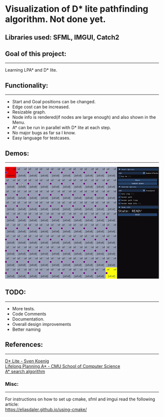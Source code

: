 # Visualization of D* lite pathfinding algorithm. Not done yet.
## Libraries used: SFML, IMGUI, Catch2

## Goal of this project:
---
Learning LPA* and D* lite.

## Functionality:
---
* Start and Goal positions can be changed.  <br/>
* Edge cost can be increased.  <br/>
* Resizable graph.  <br/>
* Node info is rendered(if nodes are large enough) and also shown in the Menu.  <br/>
* A* can be run in parallel with D* lite at each step.  <br/>
* No major bugs as far sa I know.  <br/>
* Easy language for testcases.  <br/>

## Demos:
---
![alt text](https://github.com/Alexej/Pathfinding/blob/main/images/demo1.gif "Demo 1")

## TODO:
---
* More tests.  <br/>
* Code Comments  <br/>
* Documentation.  <br/>
* Overall design improvements  <br/>
* Better naming  <br/>

## References:
---
[D* Lite - Sven Koenig](http://idm-lab.org/bib/abstracts/papers/aaai02b.pdf)  <br/>
[Lifelong Planning A* - CMU School of Computer Science](https://www.cs.cmu.edu/~maxim/files/aij04.pdf)  <br/>
[A* search algorithm](https://en.wikipedia.org/wiki/A*_search_algorithm)  <br/>

### Misc:
---
For instructions on how to set up cmake, sfml and imgui read the following article:  <br/>
https://eliasdaler.github.io/using-cmake/

